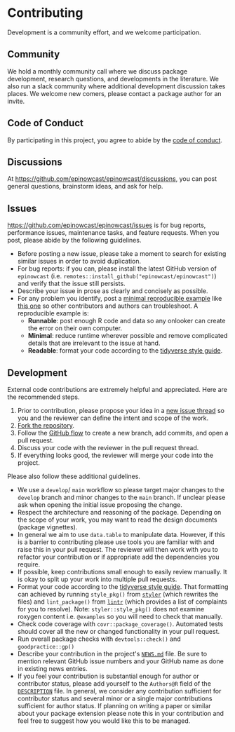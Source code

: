# Contributing

Development is a community effort, and we welcome participation.

## Community

We hold a monthly community call where we discuss package development, research questions, and developments in the literature. We also run a slack community where additional development discussion takes places. We welcome new comers, please contact a package author for an invite.

## Code of Conduct

By participating in this project, you agree to abide by the [code of conduct](https://package.epinowcast.org/CODE_OF_CONDUCT.html).

## Discussions

At <https://github.com/epinowcast/epinowcast/discussions>, you can post general questions, brainstorm ideas, and ask for help.

## Issues

<https://github.com/epinowcast/epinowcast/issues> is for bug reports, performance issues, maintenance tasks, and feature requests. When you post, please abide by the following guidelines.

* Before posting a new issue, please take a moment to search for existing similar issues in order to avoid duplication.
* For bug reports: if you can, please install the latest GitHub version of `epinowcast` (i.e. `remotes::install_github("epinowcast/epinowcast")`) and verify that the issue still persists.
* Describe your issue in prose as clearly and concisely as possible.
* For any problem you identify, post a [minimal reproducible example](https://www.tidyverse.org/help/) like [this one](https://github.com/ropensci/targets/issues/256#issuecomment-754229683) so other contributors and authors can troubleshoot. A reproducible example is:
    * **Runnable**: post enough R code and data so any onlooker can create the error on their own computer.
    * **Minimal**: reduce runtime wherever possible and remove complicated details that are irrelevant to the issue at hand.
    * **Readable**: format your code according to the [tidyverse style guide](https://style.tidyverse.org/).

## Development

External code contributions are extremely helpful and appreciated. Here are the recommended steps.

1. Prior to contribution, please propose your idea in a [new issue thread](https://github.com/epinowcast/epinowcast/issues) so you and the reviewer can define the intent and scope of the work.
2. [Fork the repository](https://help.github.com/articles/fork-a-repo/).
3. Follow the [GitHub flow](https://guides.github.com/introduction/flow/index.html) to create a new branch, add commits, and open a pull request. 
4. Discuss your code with the reviewer in the pull request thread.
5. If everything looks good, the reviewer will merge your code into the project.

Please also follow these additional guidelines.

* We use a `develop`/ `main` workflow so please target major changes to the `develop` branch and minor changes to the `main` branch. If unclear please ask when opening the initial issue proposing the change.
* Respect the architecture and reasoning of the package. Depending on the scope of your work, you may want to read the design documents (package vignettes).
* In general we aim to use `data.table` to manipulate data. However, if this is a barrier to contributing please use tools you are familiar with and raise this in your pull request. The reviewer will then work with you to refactor your contribution or if appropriate add the dependencies you require.
* If possible, keep contributions small enough to easily review manually. It is okay to split up your work into multiple pull requests.
* Format your code according to the [tidyverse style guide](https://style.tidyverse.org/). That formatting can achieved by running `style_pkg()` from [`styler`](https://github.com/r-lib/styler) (which rewrites the files) and `lint_package()` from [`lintr`](https://github.com/jimhester/lintr) (which provides a list of complaints for you to resolve). Note: `styler::style_pkg()` does not examine roxygen content i.e. `@examples` so you will need to check that manually.
* Check code coverage with `covr::package_coverage()`. Automated tests should cover all the new or changed functionality in your pull request.
* Run overall package checks with `devtools::check()` and `goodpractice::gp()`
* Describe your contribution in the project's [`NEWS.md`](https://github.com/epinowcast/epinowcast/blob/main/NEWS.md) file. Be sure to mention relevant GitHub issue numbers and your GitHub name as done in existing news entries.
* If you feel your contribution is substantial enough for author or contributor status, please add yourself to the `Authors@R` field of the [`DESCRIPTION`](https://github.com/ropensci/jagstargets/blob/main/DESCRIPTION) file. In general, we consider any contribution sufficient for contributor status and several minor or a single major contributions sufficient for author status. If planning on writing a paper or similar about your package extension please note this in your contribution and feel free to suggest how you would like this to be managed.
